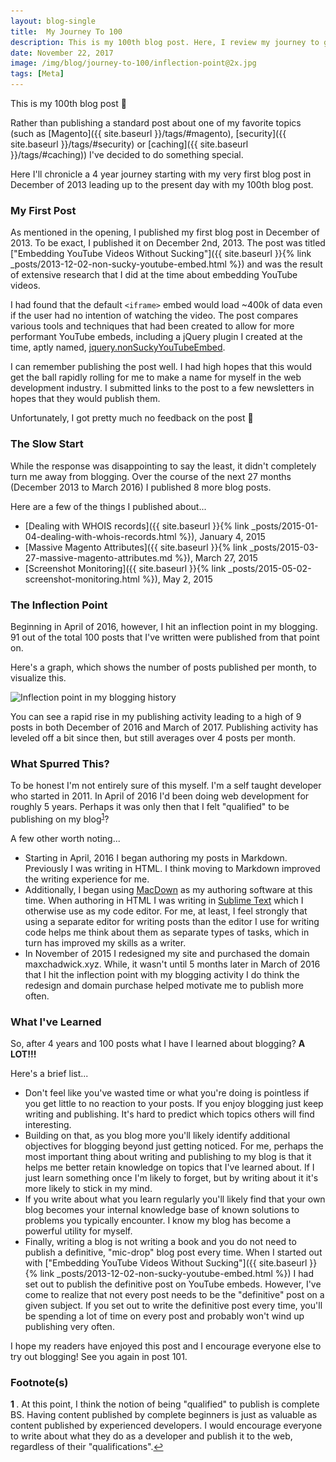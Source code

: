 ```yaml
---
layout: blog-single
title:  My Journey To 100
description: This is my 100th blog post. Here, I review my journey to get there and summarize some key learnings along the way.
date: November 22, 2017
image: /img/blog/journey-to-100/inflection-point@2x.jpg
tags: [Meta]
---
```


This is my 100th blog post :tada:

Rather than publishing a standard post about one of my favorite topics (such as [Magento]({{ site.baseurl }}/tags/#magento), [security]({{ site.baseurl }}/tags/#security) or [caching]({{  site.baseurl }}/tags/#caching)) I've decided to do something special. 

Here I'll chronicle a 4 year journey starting with my very first blog post in December of 2013 leading up to the present day with my 100th blog post.

<!-- excerpt_separator -->

### My First Post

As mentioned in the opening, I published my first blog post in December of 2013. To be exact, I published it on December 2nd, 2013. The post was titled ["Embedding YouTube Videos Without Sucking"]({{ site.baseurl }}{% link _posts/2013-12-02-non-sucky-youtube-embed.html %}) and was the result of extensive research that I did at the time about embedding YouTube videos. 

I had found that the default `<iframe>` embed would load ~400k of data even if the user had no intention of watching the video. The post compares various tools and techniques that had been created to allow for more performant YouTube embeds, including a jQuery plugin I created at the time, aptly named, [jquery.nonSuckyYouTubeEmbed](https://github.com/mpchadwick/jquery.nonSuckyYouTubeEmbed).

I can remember publishing the post well. I had high hopes that this would get the ball rapidly rolling for me to make a name for myself in the web development industry. I submitted links to the post to a few newsletters in hopes that they would publish them. 

Unfortunately, I got pretty much no feedback on the post :grimacing:

### The Slow Start

While the response was disappointing to say the least, it didn't completely turn me away from blogging. Over the course of the next 27 months (December 2013 to March 2016) I published 8 more blog posts. 

Here are a few of the things I published about...

- [Dealing with WHOIS records]({{ site.baseurl }}{% link _posts/2015-01-04-dealing-with-whois-records.html %}), January 4, 2015
- [Massive Magento Attributes]({{ site.baseurl }}{% link _posts/2015-03-27-massive-magento-attributes.md %}), March 27, 2015
- [Screenshot Monitoring]({{ site.baseurl }}{% link _posts/2015-05-02-screenshot-monitoring.html %}), May 2, 2015

### The Inflection Point

Beginning in April of 2016, however, I hit an inflection point in my blogging. 91 out of the total 100 posts that I've written were published from that point on.

Here's a graph, which shows the number of posts published per month, to visualize this.

<img
  class="rounded shadow"
  src="/img/blog/journey-to-100/inflection-point@1x.jpg"
  srcset="/img/blog/journey-to-100/inflection-point@1x.jpg 1x, /img/blog/journey-to-100/inflection-point@2x.jpg 2x"
  alt="Inflection point in my blogging history">

You can see a rapid rise in my publishing activity leading to a high of 9 posts in both December of 2016 and March of 2017. Publishing activity has leveled off a bit since then, but still averages over 4 posts per month.

### What Spurred This?

To be honest I'm not entirely sure of this myself. I'm a self taught developer who started in 2011. In April of 2016 I'd been doing web development for roughly 5 years. Perhaps it was only then that I felt "qualified" to be publishing on my blog<sup style="display: inline-block" id="a1">[1](#f1)</sup>?

A few other worth noting...

- Starting in April, 2016 I began authoring my posts in Markdown. Previously I was writing in HTML. I think moving to Markdown improved the writing experience for me.
- Additionally, I began using [MacDown](https://macdown.uranusjr.com/) as my authoring software at this time. When authoring in HTML I was writing in [Sublime Text](https://www.sublimetext.com/) which I otherwise use as my code editor. For me, at least, I feel strongly that using a separate editor for writing posts than the editor I use for writing code helps me think about them as separate types of tasks, which in turn has improved my skills as a writer.
- In November of 2015 I redesigned my site and purchased the domain maxchadwick.xyz. While, it wasn't until 5 months later in March of 2016 that I hit the inflection point with my blogging activity I do think the redesign and domain purchase helped motivate me to publish more often.

### What I've Learned

So, after 4 years and 100 posts what I have I learned about blogging? **A LOT!!!**

Here's a brief list...

- Don't feel like you've wasted time or what you're doing is pointless if you get little to no reaction to your posts. If you enjoy blogging just keep writing and publishing. It's hard to predict which topics others will find interesting.
- Building on that, as you blog more you'll likely identify additional objectives for blogging beyond just getting noticed. For me, perhaps the most important thing about writing and publishing to my blog is that it helps me better retain knowledge on topics that I've learned about. If I just learn something once I'm likely to forget, but by writing about it it's more likely to stick in my mind.
- If you write about what you learn regularly you'll likely find that your own blog becomes your internal knowledge base of known solutions to problems you typically encounter. I know my blog has become a powerful utility for myself.
- Finally, writing a blog is not writing a book and you do not need to publish a definitive, "mic-drop" blog post every time. When I started out with ["Embedding YouTube Videos Without Sucking"]({{ site.baseurl }}{% link _posts/2013-12-02-non-sucky-youtube-embed.html %}) I had set out to publish the definitive post on YouTube embeds. However, I've come to realize that not every post needs to be the "definitive" post on a given subject. If you set out to write the definitive post every time, you'll be spending a lot of time on every post and probably won't wind up publishing very often.

I hope my readers have enjoyed this post and I encourage everyone else to try out blogging! See you again in post 101.

### Footnote(s)

<b id="f1">1 </b>. At this point, I think the notion of being "qualified" to publish is complete BS. Having content published by complete beginners is just as valuable as content published by experienced developers. I would encourage everyone to write about what they do as a developer and publish it to the web, regardless of their "qualifications".[↩](#a1)